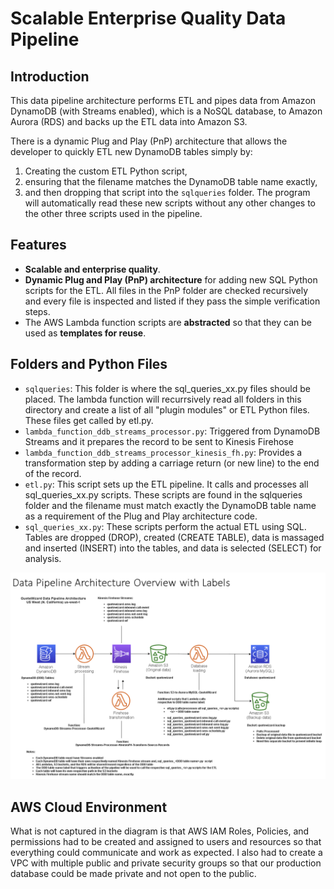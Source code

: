 # Scalable Enterprise Quality Data Pipeline 

## Introduction

This data pipeline architecture performs ETL and pipes data from Amazon DynamoDB (with Streams enabled), which is a NoSQL database, to Amazon Aurora (RDS) and backs up the ETL data into Amazon S3. 

There is a dynamic Plug and Play (PnP) architecture that allows the developer to quickly ETL new DynamoDB tables simply by:
1. Creating the custom ETL Python script,
2. ensuring that the filename matches the DynamoDB table name exactly,
3. and then dropping that script into the `sqlqueries` folder. The program will automatically read these new scripts without any other changes to the other three scripts used in the pipeline.

## Features
* **Scalable and enterprise quality**.
* **Dynamic Plug and Play (PnP) architecture** for adding new SQL Python scripts for the ETL. All files in the PnP folder are checked recursively and every file is inspected and listed if they pass the simple verification steps.
* The AWS Lambda function scripts are **abstracted** so that they can be used as **templates for reuse**.

## Folders and Python Files
* `sqlqueries`: This folder is where the sql_queries_xx.py files should be placed. The lambda function will recurrsively read all folders in this directory and create a list of all "plugin modules" or ETL Python files. These files get called by etl.py.
* `lambda_function_ddb_streams_processor.py`: Triggered from DynamoDB Streams and it prepares the record to be sent to Kinesis Firehose
* `lambda_function_ddb_streams_processor_kinesis_fh.py`: Provides a transformation step by adding a carriage return (or new line) to the end of the record.
* `etl.py`: This script sets up the ETL pipeline. It calls and processes all sql_queries_xx.py scripts. These scripts are found in the sqlqueries folder and the filename must match exactly the DynamoDB table name as a requirement of the Plug and Play architecture code.
* `sql_queries_xx.py`: These scripts perform the actual ETL using SQL. Tables are dropped (DROP), created (CREATE TABLE), data is massaged and inserted (INSERT) into the tables, and data is selected (SELECT) for analysis.

![](https://github.com/AmiriMc/Data_Engineering_Professional/blob/main/Data_Pipeline_DynamoDB_to_Aurora/DDB_to_Aurora_Data_Pipeline_Architecture.png?raw=t)

## AWS Cloud Environment
What is not captured in the diagram is that AWS IAM Roles, Policies, and permissions had to be created and assigned to users and resources so that everything could communicate and work as expected. I also had to create a VPC with multiple public and private security groups so that our production database could be made private and not open to the public.




